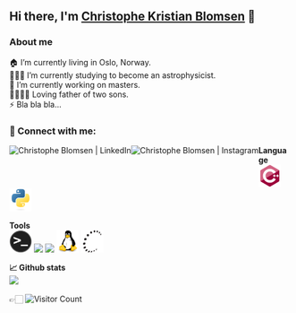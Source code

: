 ## Hi there, I'm [Christophe Kristian Blomsen](https://github.com/christopheblomsen) 👋

### About me 
🏠 I’m currently living in Oslo, Norway. <br/>
:student:‍💻 I’m currently studying to become an astrophysicist.<br/>
🔭 I’m currently working on masters.<br/>
:family_man_woman_boy_boy: Loving father of two sons. <br/>
⚡ Bla bla bla...

### 🤝 Connect with me:
 <a href="https://www.linkedin.com/in/christophe-kristian-blomsen-791948246/"><img align="left" height="40" src="https://cdn.jsdelivr.net/gh/devicons/devicon/icons/linkedin/linkedin-original.svg" alt="Christophe Blomsen | LinkedIn"/></a>
<a href="https://www.instagram.com/trick.chris/"><img align="left" height="40" src="https://raw.githubusercontent.com/yushi1007/yushi1007/main/images/instagram.svg" alt="Christophe Blomsen | Instagram" /></a>



**Language**<br/>
<code><img height="40" src="https://raw.githubusercontent.com/izumin5210/emojipack-for-devicon/master/png/cplusplus.png" /></code>
<code><img height="40" src="https://raw.githubusercontent.com/izumin5210/emojipack-for-devicon/master/png/python.png" /></code>

**Tools**<br/>
<code><img height="40" src="https://raw.githubusercontent.com/github/explore/80688e429a7d4ef2fca1e82350fe8e3517d3494d/topics/terminal/terminal.png"></code>
<code><img height="40" src="https://cdn.jsdelivr.net/gh/devicons/devicon/icons/python/python-original.svg" /></code>
<code><img height="40" src="https://cdn.jsdelivr.net/gh/devicons/devicon/icons/vim/vim-original.svg" /></code>
<code><img height="40" src="https://raw.githubusercontent.com/izumin5210/emojipack-for-devicon/master/png/linux.png" ></code>
<code><img height="40" src="https://raw.githubusercontent.com/izumin5210/emojipack-for-devicon/master/png/ssh.png" ></code>

**📈 Github stats**<br/>
<img src="https://github-readme-stats.vercel.app/api?username=christopheblomsen&show_icons=true"/>

👉🏻 ![Visitor Count](https://profile-counter.glitch.me/christopheblomsen/count.svg)
